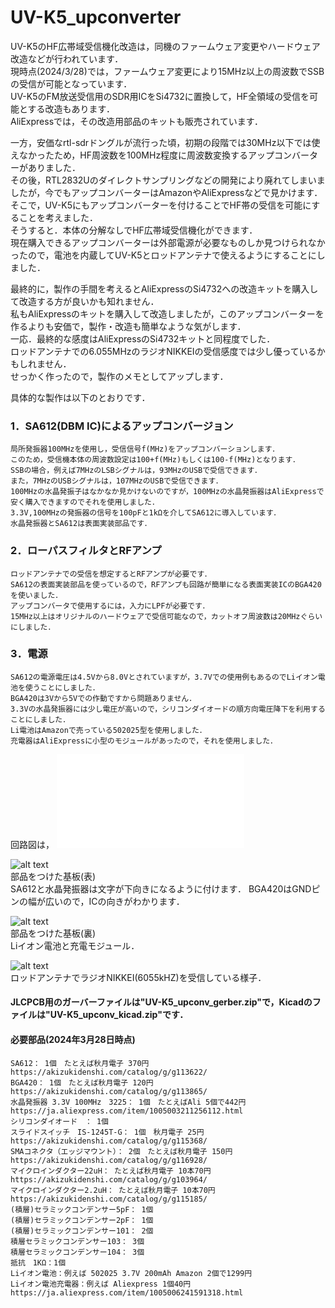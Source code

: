 # UV-K5_upconverter
UV-K5のHF広帯域受信機化改造は，同機のファームウェア変更やハードウェア改造などが行われています．  
現時点(2024/3/28)では，ファームウェア変更により15MHz以上の周波数でSSBの受信が可能となっています．  
UV-K5のFM放送受信用のSDR用ICをSi4732に置換して，HF全領域の受信を可能とする改造もあります．  
AliExpressでは，その改造用部品のキットも販売されています．  

一方，安価なrtl-sdrドングルが流行った頃，初期の段階では30MHz以下では使えなかったため，HF周波数を100MHz程度に周波数変換するアップコンバーターがありました．  
その後，RTL2832Uのダイレクトサンプリングなどの開発により廃れてしまいましたが，今でもアップコンバーターはAmazonやAliExpressなどで見かけます．  
そこで，UV-K5にもアップコンバーターを付けることでHF帯の受信を可能にすることを考えました．  
そうすると．本体の分解なしでHF広帯域受信機化ができます．  
現在購入できるアップコンバーターは外部電源が必要なものしか見つけられなかったので，電池を内蔵してUV-K5とロッドアンテナで使えるようにすることにしました．  

最終的に，製作の手間を考えるとAliExpressのSi4732への改造キットを購入して改造する方が良いかも知れません．  
私もAliExpressのキットを購入して改造しましたが，このアップコンバーターを作るよりも安価で，製作・改造も簡単なような気がします．  
一応．最終的な感度はAliExpressのSi4732キットと同程度でした．  
ロッドアンテナでの6.055MHzのラジオNIKKEIの受信感度では少し優っているかもしれません．  
せっかく作ったので，製作のメモとしてアップします．  

具体的な製作は以下のとおりです．  
### 1．SA612(DBM IC)によるアップコンバージョン
	局所発振器100MHzを使用し，受信信号f(MHz)をアップコンバーションします． 
	このため，受信機本体の周波数設定は100+f(MHz)もしくは100-f(MHz)となります． 
	SSBの場合，例えば7MHzのLSBシグナルは，93MHzのUSBで受信できます． 
	また，7MHzのUSBシグナルは，107MHzのUSBで受信できます． 
	100MHzの水晶発振子はなかなか見かけないのですが，100MHzの水晶発振器はAliExpressで安く購入できますのでそれを使用しました．
	3.3V,100MHzの発振器の信号を100pFと1kΩを介してSA612に導入しています．  
	水晶発振器とSA612は表面実装部品です．  

### 2．ローパスフィルタとRFアンプ  
	ロッドアンテナでの受信を想定するとRFアンプが必要です．  
	SA612の表面実装部品を使っているので，RFアンプも回路が簡単になる表面実装ICのBGA420を使いました．  
	アップコンバータで使用するには，入力にLPFが必要です．  
	15MHz以上はオリジナルのハードウェアで受信可能なので，カットオフ周波数は20MHzぐらいにしました．  

### 3．電源 
	SA612の電源電圧は4.5Vから8.0Vとされていますが，3.7Vでの使用例もあるのでLiイオン電池を使うことにしました．
	BGA420は3Vから5Vでの作動ですから問題ありません．
	3.3Vの水晶発振器には少し電圧が高いので，シリコンダイオードの順方向電圧降下を利用することにしました．
	Li電池はAmazonで売っている502025型を使用しました．
 	充電器はAliExpressに小型のモジュールがあったので，それを使用しました．


回路図は，
![回路図pdfファイル](images/UV-K5_upconv_diagram.pdf)     


![alt text](images/UV-K5_upconv_1.png)  
部品をつけた基板(表)   
SA612と水晶発振器は文字が下向きになるように付けます．
BGA420はGNDピンの幅が広いので，ICの向きがわかります．   

![alt text](images/UV-K5_upconv_2.png)  
部品をつけた基板(裏)   
Liイオン電池と充電モジュール．  

![alt text](images/UV-K5_upconv_3.png)  
ロッドアンテナでラジオNIKKEI(6055kHZ)を受信している様子．

#### JLCPCB用のガーバーファイルは"UV-K5_upconv_gerber.zip"で，Kicadのファイルは"UV-K5_upconv_kicad.zip"です．  

#### 必要部品(2024年3月28日時点)  
	SA612： 1個　たとえば秋月電子 370円　https://akizukidenshi.com/catalog/g/g113622/
	BGA420： 1個　たとえば秋月電子 120円　https://akizukidenshi.com/catalog/g/g113865/
	水晶発振器 3.3V 100MHz　3225： 1個　たとえばAli 5個で442円　https://ja.aliexpress.com/item/1005003211256112.html
	シリコンダイオード　： 1個　
	スライドスイッチ　IS-1245T-G： 1個　秋月電子 25円　https://akizukidenshi.com/catalog/g/g115368/
	SMAコネクタ（エッジマウント）： 2個　たとえば秋月電子 150円　https://akizukidenshi.com/catalog/g/g116928/
	マイクロインダクター22uH： たとえば秋月電子 10本70円　https://akizukidenshi.com/catalog/g/g103964/
	マイクロインダクター2.2uH： たとえば秋月電子 10本70円　https://akizukidenshi.com/catalog/g/g115185/
	(積層)セラミックコンデンサー5pF： 1個
	(積層)セラミックコンデンサー2pF： 1個
	(積層)セラミックコンデンサー101： 2個
	積層セラミックコンデンサー103： 3個
	積層セラミックコンデンサー104： 3個
	抵抗　1KΩ：1個  
	Liイオン電池：例えば 502025 3.7V 200mAh Amazon 2個で1299円
	Liイオン電池充電器：例えば Aliexpress 1個40円 https://ja.aliexpress.com/item/1005006241591318.html 
